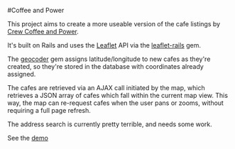#Coffee and Power

This project aims to create a more useable version of the cafe listings by [Crew Coffee and Power](https://pickcrew.com/coffee-power).

It's built on Rails and uses the [Leaflet](http://leafletjs.com) API via the [leaflet-rails](https://github.com/axyjo/leaflet-rails) gem.

The [geocoder](https://github.com/alexreisner/geocoder) gem assigns latitude/longitude to new cafes as they're created, so they're stored in the database with coordinates already assigned.

The cafes are retrieved via an AJAX call initiated by the map, which retrieves a JSON array of cafes which fall within the current map view. This way, the map can re-request cafes when the user pans or zooms, without requiring a full page refresh.

The address search is currently pretty terrible, and needs some work.

See the [demo](https://dry-gorge-7693.herokuapp.com)